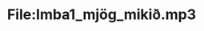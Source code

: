 ---
title: File:Imba1_mjög_mikið.mp3
recording of: mjög mikið
reading speed: slow
speaker: Imba
license: CC0
---